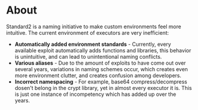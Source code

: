 # About

Standard2 is a naming initiative to make custom environments feel more intuitive. The current environment of executors are very inefficient:

- **Automatically added environment standards** - Currently, every available exploit automatically adds functions and libraries, this behavior is unintuitive, and can lead to unintentional naming conflicts.
- **Various aliases** - Due to the amount of exploits to have come out over several years, variations in naming schemes occur, which creates even more environment clutter, and creates confusion among developers.
- **Incorrect namespacing** - For example, base64 compress/decompress dosen't belong in the crypt library, yet in almost every executor it is. This is just one instance of incompetency which has added up over the years.
